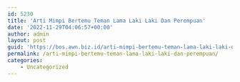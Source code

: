 ```yaml
---
id: 5230
title: 'Arti Mimpi Bertemu Teman Lama Laki Laki Dan Perempuan'
date: '2022-11-29T04:06:57+00:00'
author: admin
layout: post
guid: 'https://bos.awn.biz.id/arti-mimpi-bertemu-teman-lama-laki-laki-dan-perempuan/'
permalink: /arti-mimpi-bertemu-teman-lama-laki-laki-dan-perempuan/
categories:
    - Uncategorized
---
```


